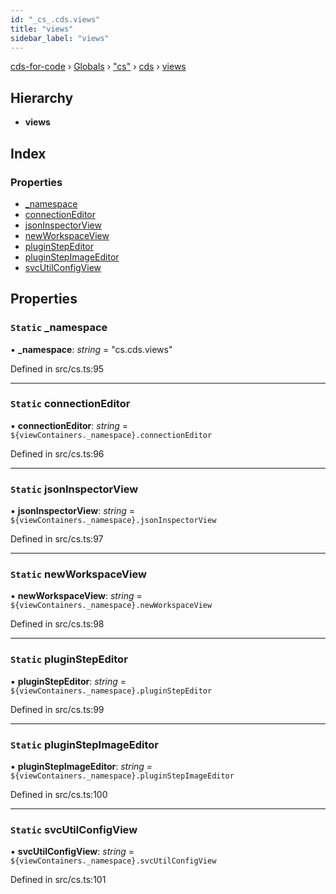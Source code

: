 ```yaml
---
id: "_cs_.cds.views"
title: "views"
sidebar_label: "views"
---
```


[cds-for-code](../index.md) › [Globals](../globals.md) › ["cs"](../modules/_cs_.md) › [cds](../modules/_cs_.cds.md) › [views](_cs_.cds.views.md)

## Hierarchy

* **views**

## Index

### Properties

* [_namespace](_cs_.cds.views.md#static-_namespace)
* [connectionEditor](_cs_.cds.views.md#static-connectioneditor)
* [jsonInspectorView](_cs_.cds.views.md#static-jsoninspectorview)
* [newWorkspaceView](_cs_.cds.views.md#static-newworkspaceview)
* [pluginStepEditor](_cs_.cds.views.md#static-pluginstepeditor)
* [pluginStepImageEditor](_cs_.cds.views.md#static-pluginstepimageeditor)
* [svcUtilConfigView](_cs_.cds.views.md#static-svcutilconfigview)

## Properties

### `Static` _namespace

▪ **_namespace**: *string* = "cs.cds.views"

Defined in src/cs.ts:95

___

### `Static` connectionEditor

▪ **connectionEditor**: *string* = `${viewContainers._namespace}.connectionEditor`

Defined in src/cs.ts:96

___

### `Static` jsonInspectorView

▪ **jsonInspectorView**: *string* = `${viewContainers._namespace}.jsonInspectorView`

Defined in src/cs.ts:97

___

### `Static` newWorkspaceView

▪ **newWorkspaceView**: *string* = `${viewContainers._namespace}.newWorkspaceView`

Defined in src/cs.ts:98

___

### `Static` pluginStepEditor

▪ **pluginStepEditor**: *string* = `${viewContainers._namespace}.pluginStepEditor`

Defined in src/cs.ts:99

___

### `Static` pluginStepImageEditor

▪ **pluginStepImageEditor**: *string* = `${viewContainers._namespace}.pluginStepImageEditor`

Defined in src/cs.ts:100

___

### `Static` svcUtilConfigView

▪ **svcUtilConfigView**: *string* = `${viewContainers._namespace}.svcUtilConfigView`

Defined in src/cs.ts:101
